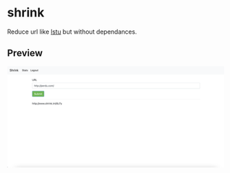 # shrink

Reduce url like [lstu](https://framagit.org/fiat-tux/hat-softwares/lstu) but without dependances.

## Preview
![alt text](https://raw.githubusercontent.com/CobblePot59/shrink/main/pictures/shrink.png)
